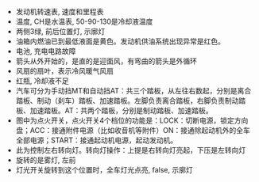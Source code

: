 - 发动机转速表, 速度和里程表
- 温度, CH是水温表, 50-90-130是冷却液温度
- 两侧3绿, 前后位置灯, 示廓灯
- 油箱内燃油已到最低液面是黄色。发动机供油系统出现异常是红色。
- 电池, 充电电路故障
- 箭头从外开始的，是直的是迎面风，有弯曲的箭头是外循环
- 风扇的扇叶，表示冷风暖气风扇
- 红瓶, 冷却液不足
- 汽车可分为手动挡MT和自动挡AT：共三个踏板，从左往右数起，分别是离合踏板、制动（刹车）踏板、加速踏板。左脚负责离合踏板，右脚负责制动踏板、加速踏板。AT：共两个踏板，分别是制动踏板、加速踏板。
- 图中为点火开关，点火开关4个档位的功能是：LOCK：切断电源，锁定方向盘；ACC：接通附件电源（比如收音机等附件）ON：接通除起动机外的全车全部电源；START：接通起动机电源，起动发动机。
- 此为控制左右转向灯。转向灯操作：上提是右转向灯亮起，下压是左转向灯
- 旋转的是雾灯, 左前
- 灯光开关旋转到这个位置时，全车灯光点亮, false, 示廓灯

